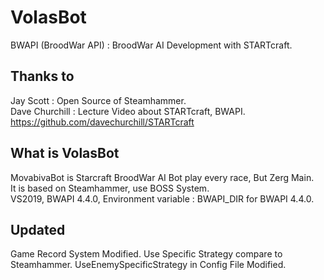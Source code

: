 # VolasBot

BWAPI (BroodWar API) : BroodWar AI Development with STARTcraft.   

## Thanks to
Jay Scott : Open Source of Steamhammer.   
Dave Churchill : Lecture Video about STARTcraft, BWAPI.   
https://github.com/davechurchill/STARTcraft

## What is VolasBot
MovabivaBot is Starcraft BroodWar AI Bot play every race, But Zerg Main.   
It is based on Steamhammer, use BOSS System.   
VS2019, BWAPI 4.4.0, Environment variable : BWAPI_DIR for BWAPI 4.4.0.   


## Updated
Game Record System Modified.
Use Specific Strategy compare to Steamhammer.
UseEnemySpecificStrategy in Config File Modified.
